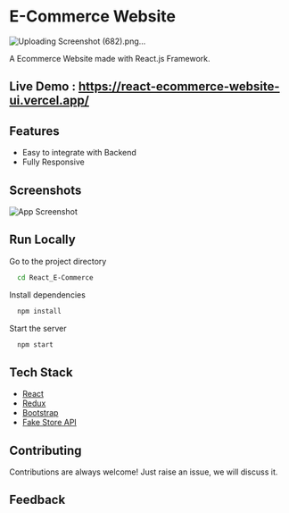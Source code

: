 # E-Commerce Website


![Uploading Screenshot (682).png…]()

A Ecommerce Website made with React.js Framework.


## Live Demo : https://react-ecommerce-website-ui.vercel.app/



## Features

- Easy to integrate with Backend
- Fully Responsive


## Screenshots

![App Screenshot](https://i.ibb.co/fQ293tm/image.png)



## Run Locally

Go to the project directory

```bash
  cd React_E-Commerce
```

Install dependencies

```bash
  npm install
```

Start the server

```bash
  npm start
```



## Tech Stack

* [React](https://reactjs.org/)
* [Redux](https://redux.js.org/)
* [Bootstrap](https://getbootstrap.com/)
* [Fake Store API](https://fakestoreapi.com/)

## Contributing

Contributions are always welcome!
Just raise an issue, we will discuss it.


## Feedback




